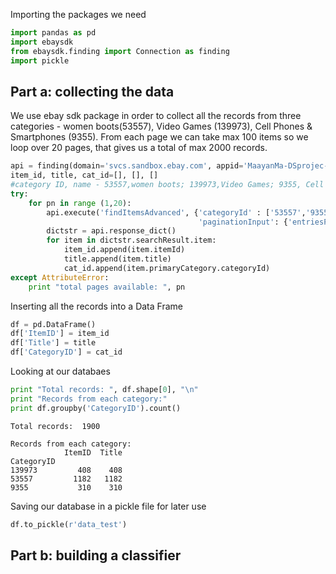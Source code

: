 
Importing the packages we need


```python
import pandas as pd
import ebaysdk
from ebaysdk.finding import Connection as finding
import pickle
```

## Part a: collecting the data

We use ebay sdk package in order to collect all the records from three categories - women boots(53557), Video Games (139973), Cell Phones & Smartphones (9355). From each page we can take max 100 items so we loop over 20 pages, that gives us a total of max 2000 records.


```python
api = finding(domain='svcs.sandbox.ebay.com', appid='MaayanMa-DSprojec-SBX-e8e06383e-67abf65d', config_file=None)
item_id, title, cat_id=[], [], []
#category ID, name - 53557,women boots; 139973,Video Games; 9355, Cell Phones & Smartphones
try:
    for pn in range (1,20):
        api.execute('findItemsAdvanced', {'categoryId' : ['53557','9355','139973'], 
                                          'paginationInput': {'entriesPerPage': '100', 'pageNumber': pn}})
        dictstr = api.response_dict()
        for item in dictstr.searchResult.item:
            item_id.append(item.itemId)
            title.append(item.title)
            cat_id.append(item.primaryCategory.categoryId)
except AttributeError:
    print "total pages available: ", pn
```

Inserting all the records into a Data Frame


```python
df = pd.DataFrame()
df['ItemID'] = item_id
df['Title'] = title
df['CategoryID'] = cat_id
```

Looking at our databaes


```python
print "Total records: ", df.shape[0], "\n"
print "Records from each category:"
print df.groupby('CategoryID').count()
```

    Total records:  1900 
    
    Records from each category:
                ItemID  Title
    CategoryID               
    139973         408    408
    53557         1182   1182
    9355           310    310
    

Saving our database in a pickle file for later use


```python
df.to_pickle(r'data_test')
```

## Part b: building a classifier


```python

```
